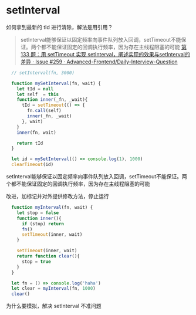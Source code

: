 # setInterval

如何拿到最新的 tId 进行清除，解法是用引用？
> setInterval能够保证以固定频率向事件队列放入回调，setTimeout不能保证。两个都不能保证固定的回调执行频率，因为存在主线程阻塞的可能
[第 133 题：用 setTimeout 实现 setInterval，阐述实现的效果与setInterval的差异 · Issue #259 · Advanced-Frontend/Daily-Interview-Question](https://github.com/Advanced-Frontend/Daily-Interview-Question/issues/259#issuecomment-687007642)

```js
  // setInterval(fn, 3000)

  function mySetInterval(fn, wait) {
    let tId = null
    let self  = this
    function inner(_fn, _wait){
      tId = setTimeout(() => {
        fn.call(self)
        inner(_fn, _wait)
      }, wait)
    }
    inner(fn, wait)

    return tId
  }

  let id = mySetInterval(() => console.log(1), 1000)
  clearTimeout(id)
```

setInterval能够保证以固定频率向事件队列放入回调，setTimeout不能保证。两个都不能保证固定的回调执行频率，因为存在主线程阻塞的可能


改进，加标记并对外提供修改方法，停止运行
```js
  function myInterval(fn, wait) {
    let stop = false
    function inner(){
      if (stop) return
      fn()
      setTimeout(inner, wait)
    }

    setTimeout(inner, wait)
    return function clear(){
      stop = true
    }
  }

  let fn = () => console.log('haha')
  let clear = myInterval(fn, 1000)
  clear()
```

为什么要模拟，解决 setInterval 不准问题


